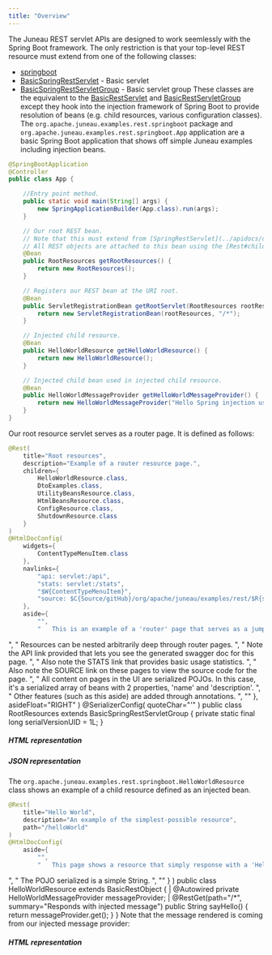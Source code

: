 ```yaml
---
title: "Overview"
---
```


The Juneau REST servlet APIs are designed to work seemlessly with the Spring Boot framework.
The only restriction is that your top-level REST resource must extend from one of the following classes:
- [springboot](../apidocs/org/apache/juneau/rest/springboot.html)
- [BasicSpringRestServlet](../apidocs/org/apache/juneau/rest/springboot/BasicSpringRestServlet.html) - Basic servlet
- [BasicSpringRestServletGroup](../apidocs/org/apache/juneau/rest/springboot/BasicSpringRestServletGroup.html) - Basic servlet group
These classes are the equivalent to the [BasicRestServlet](../apidocs/org/apache/juneau/rest/servlet/BasicRestServlet.html) and [BasicRestServletGroup](../apidocs/org/apache/juneau/rest/servlet/BasicRestServletGroup.html)
except they hook into the injection framework of Spring Boot to provide resolution of beans (e.g. child resources, various
configuration classes).
The `org.apache.juneau.examples.rest.springboot` package and `org.apache.juneau.examples.rest.springboot.App`
application are a basic Spring Boot application that shows off simple Juneau examples including injection beans.
```java
@SpringBootApplication
@Controller
public class App {

    //Entry point method.
    public static void main(String[] args) {
        new SpringApplicationBuilder(App.class).run(args);
    }

    // Our root REST bean.
    // Note that this must extend from [SpringRestServlet](../apidocs/org/apache/juneau/rest/springboot/SpringRestServlet.html) to allow use of injection.
    // All REST objects are attached to this bean using the [Rest#children()](../apidocs/org/apache/juneau/rest/annotation/Rest.html#children()) annotation.
    @Bean
    public RootResources getRootResources() {
        return new RootResources();
    }

    // Registers our REST bean at the URI root.
    @Bean
    public ServletRegistrationBean getRootServlet(RootResources rootResources) {
        return new ServletRegistrationBean(rootResources, "/*");
    }

    // Injected child resource.
    @Bean
    public HelloWorldResource getHelloWorldResource() {
        return new HelloWorldResource();
    }

    // Injected child bean used in injected child resource.
    @Bean
    public HelloWorldMessageProvider getHelloWorldMessageProvider() {
        return new HelloWorldMessageProvider("Hello Spring injection user!");
    }
}
```
Our root resource servlet serves as a router page.  It is defined as follows:
```java
@Rest(
    title="Root resources",
    description="Example of a router resource page.",
    children={
        HelloWorldResource.class,
        DtoExamples.class,
        UtilityBeansResource.class,
        HtmlBeansResource.class,
        ConfigResource.class,
        ShutdownResource.class
    }
)
@HtmlDocConfig(
    widgets={
        ContentTypeMenuItem.class
    },
    navlinks={
        "api: servlet:/api",
        "stats: servlet:/stats",
        "$W{ContentTypeMenuItem}",
        "source: $C{Source/gitHub}/org/apache/juneau/examples/rest/$R{servletClassSimple}.java"
    },
    aside={
        "",
        "	This is an example of a 'router' page that serves as a jumping-off point to child resources.
```
",
"
Resources can be nested arbitrarily deep through router pages.
",
"
Note the API link provided that lets you see the generated swagger doc for this page.
",
"
Also note the STATS link that provides basic usage statistics.
",
"
Also note the SOURCE link on these pages to view the source code for the page.
",
"
All content on pages in the UI are serialized POJOs.  In this case, it's a serialized array of beans with 2 properties, 'name' and 'description'.
",
"
Other features (such as this aside) are added through annotations.
",
""
\},
asideFloat="RIGHT"
)
@SerializerConfig(
quoteChar="'"
)
public class RootResources extends BasicSpringRestServletGroup \{
private static final long serialVersionUID = 1L;
\}
##### HTML representation
##### JSON representation
The `org.apache.juneau.examples.rest.springboot.HelloWorldResource` class shows an example of a child resource
defined as an injected bean.
```java
@Rest(
    title="Hello World",
    description="An example of the simplest-possible resource",
    path="/helloWorld"
)
@HtmlDocConfig(
    aside={
        "",
        "	This page shows a resource that simply response with a 'Hello world!' message
```
",
"
The POJO serialized is a simple String.
",
""
\}
)
public class HelloWorldResource extends BasicRestObject \{
|		@Autowired
private HelloWorldMessageProvider messageProvider;
|		@RestGet(path="/*", summary="Responds with injected message")
public String sayHello() \{
return messageProvider.get();
\}
\}
Note that the message rendered is coming from our injected message provider:
##### HTML representation
